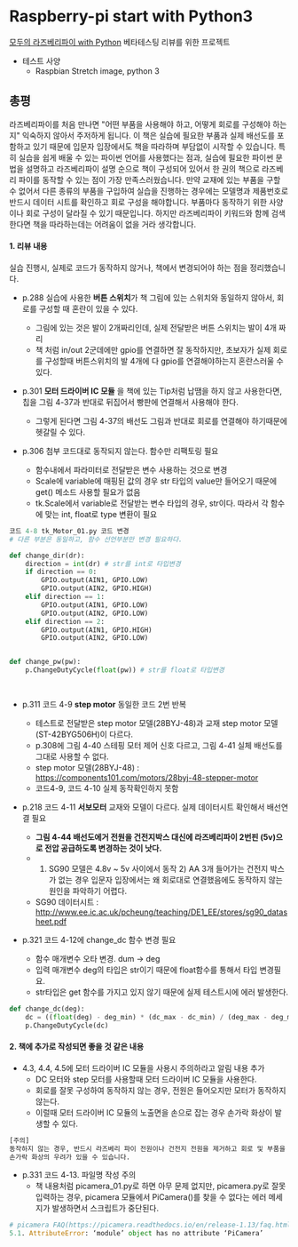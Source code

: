 # Raspberry-pi start with Python3
[모두의 라즈베리파이 with Python](http://www.kyobobook.co.kr/product/detailViewKor.laf?ejkGb=KOR&mallGb=KOR&barcode=9791187345190) 베타테스팅 리뷰를 위한 프로젝트

* 테스트 사양
  - Raspbian Stretch image, python 3

## 총평
 라즈베리파이를 처음 만나면 "어떤 부품을 사용해야 하고, 어떻게 회로를 구성해야 하는지" 익숙하지 않아서 주저하게 됩니다. 
이 책은 실습에 필요한 부품과 실제 배선도를 포함하고 있기 때문에 입문자 입장에서도 책을 따라하며 부담없이 시작할 수 있습니다.
 특히 실습을 쉽게 배울 수 있는 파이썬 언어를 사용했다는 점과, 실습에 필요한 파이썬 문법을 설명하고 라즈베리파이 설명 순으로
책이 구성되어 있어서 한 권의 책으로 라즈베리 파이를 동작할 수 있는 점이 가장 만족스러웠습니다.
 만약 교재에 있는 부품을 구할 수 없어서 다른 종류의 부품을 구입하여 실습을 진행하는 경우에는 모델명과 제품번호로 반드시 
데이터 시트를 확인하고 회로 구성을 해야합니다. 부품마다 동작하기 위한 사양이나 회로 구성이 달라질 수 있기 때문입니다. 
하지만 라즈베리파이 키워드와 함께 검색한다면 책을 따라하는데는 어려움이 없을 거라 생각합니다.


####  1. 리뷰 내용
실습 진행시, 실제로 코드가 동작하지 않거나, 책에서 변경되어야 하는 점을 정리했습니다.

* p.288 실습에 사용한 **버튼 스위치**가 책 그림에 있는 스위치와 동일하지 않아서, 회로를 구성할 때 혼란이 있을 수 있다.
  - 그림에 있는 것은 발이 2개짜리인데, 실제 전달받은 버튼 스위치는 발이 4개 짜리
  - 책 처럼 in/out 2군데에만 gpio를 연결하면 잘 동작하지만, 초보자가 실제 회로를 구성할때 버튼스위치의 발 4개에 다 gpio를
   연결해야하는지 혼란스러울 수 있다.
  
* p.301 **모터 드라이버 IC 모듈** 을 책에 있는 Tip처럼 납땜을 하지 않고 사용한다면, 칩을 그림 4-37과 반대로 뒤집어서 
 빵판에 연결해서 사용해야 한다.
  - 그렇게 된다면 그림 4-37의 배선도 그림과 반대로 회로를 연결해야 하기때문에 헷갈릴 수 있다. 

* p.306 첨부 코드대로 동작되지 않는다. 함수만 리팩토링 필요
  - 함수내에서 파라미터로 전달받은 변수 사용하는 것으로 변경
  - Scale에 variable에 매핑된 값의 경우 str 타입의 value만 들어오기 때문에 get() 메소드 사용할 필요가 없음
  - tk.Scale에서 variable로 전달받는 변수 타입의 경우, str이다. 따라서 각 함수에 맞는 int, float로 type 변환이 필요
```python
코드 4-8 tk_Motor_01.py 코드 변경
# 다른 부분은 동일하고, 함수 선언부분만 변경 필요하다.

def change_dir(dr):
    direction = int(dr) # str를 int로 타입변경
    if direction == 0:
        GPIO.output(AIN1, GPIO.LOW)
        GPIO.output(AIN2, GPIO.HIGH)
    elif direction == 1:
        GPIO.output(AIN1, GPIO.LOW)
        GPIO.output(AIN2, GPIO.LOW)
    elif direction == 2:
        GPIO.output(AIN1, GPIO.HIGH)
        GPIO.output(AIN2, GPIO.LOW)


def change_pw(pw):
    p.ChangeDutyCycle(float(pw)) # str를 float로 타입변경

    
```

* p.311 코드 4-9 **step motor** 동일한 코드 2번 반복
  - 테스트로 전달받은 step motor 모델(28BYJ-48)과 교재 step motor 모델(ST-42BYG506H)이 다르다.
  - p.308에 그림 4-40 스테핑 모터 제어 신호 다르고, 그림 4-41 실체 배선도를 그대로 사용할 수 없다.
  - step motor 모델(28BYJ-48) : https://components101.com/motors/28byj-48-stepper-motor
  - 코드4-9, 코드 4-10 실제 동작확인하지 못함

* p.218 코드 4-11 **서보모터** 교재와 모델이 다르다. 실제 데이터시트 확인해서 배선연결 필요
  - **그림 4-44 배선도에거 전원을 건전지박스 대신에 라즈베리파이 2번핀 (5v)으로 전압 공급하도록 변경하는 것이 낫다.**
  - 1) SG90 모델은 4.8v ~ 5v 사이에서 동작 2) AA 3개 들어가는 건전지 박스가 없는 경우 입문자 입장에서는 왜 회로대로 연결했음에도
    동작하지 않는 원인을 파악하기 어렵다.
  - SG90 데이터시트 : http://www.ee.ic.ac.uk/pcheung/teaching/DE1_EE/stores/sg90_datasheet.pdf

* p.321 코드 4-12에 change_dc 함수 변경 필요
  - 함수 매개변수 오타 변경. dum -> deg
  - 입력 매개변수 deg의 타입은 str이기 때문에 float함수를 통해서 타입 변경필요.
  - str타입은 get 함수를 가지고 있지 않기 때문에 실제 테스트시에 에러 발생한다.
```python
def change_dc(deg):
    dc = ((float(deg) - deg_min) * (dc_max - dc_min) / (deg_max - deg_min) + dc_min)
    p.ChangeDutyCycle(dc)
```

#### 2. 책에 추가로 작성되면 좋을 것 같은 내용
* 4.3, 4.4, 4.5에 모터 드라이버 IC 모듈을 사용시 주의하라고 알림 내용 추가
  - DC 모터와 step 모터를 사용할때 모터 드라이버 IC 모듈을 사용한다.
  - 회로를 잘못 구성하여 동작하지 않는 경우, 전원은 들어오지만 모터가 동작하지 않는다.
  - 이럴때 모터 드라이버 IC 모듈의 노출면을 손으로 잡는 경우 손가락 화상이 발생할 수 있다.
```python
[주의]
동작하지 않는 경우, 반드시 라즈베리 파이 전원이나 건전지 전원을 제거하고 회로 및 부품을 확인하시오.
손가락 화상의 우려가 있을 수 있습니다.
```
* p.331 코드 4-13. 파일명 작성 주의
  - 책 내용처럼 picamera_01.py로 하면 아무 문제 없지만, picamera.py로 잘못 입력하는 경우,
picamera 모듈에서 PiCamera()를 찾을 수 없다는 에러 메세지가 발생하면서 스크립트가 중단된다.
```python
# picamera FAQ(https://picamera.readthedocs.io/en/release-1.13/faq.html)
5.1. AttributeError: ‘module’ object has no attribute ‘PiCamera’
```